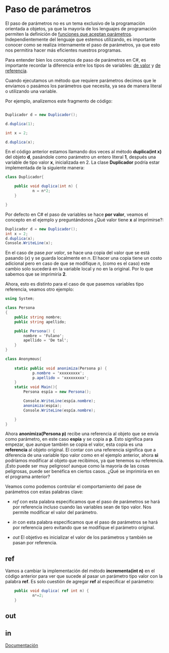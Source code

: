 # Paso de parámetros

El paso de parámetros no es un tema exclusivo de la  programación
orientada a objetos, ya que la mayoría de los lenguajes de programación
permiten la definición de [funciones que aceptan parámetros](https://es.wikipedia.org/wiki/Argumento_(inform%C3%A1tica)).
Independientemente del lenguaje que estemos utilizando, es importante 
conocer como se realiza internamente el paso de parámetros, ya que esto
nos permitira hacer más eficientes nuestros programas.

Para entender bien los conceptos de paso de parámetros en C#,
es importante recordar la diferencia entre los tipos de
variables: [de valor](https://docs.microsoft.com/es-mx/dotnet/csharp/language-reference/keywords/value-types) y [de referencia](https://docs.microsoft.com/es-mx/dotnet/csharp/language-reference/keywords/reference-types).


Cuando ejecutamos un método que requiere parámetros
decimos que le enviamos o pasámos los parámetros que necesita, ya sea de manera
literal o utilizando una variable.

Por ejemplo, analizemos este fragmento de código:

```csharp

Duplicador d = new Duplicador();

d.duplica(1);

int x = 2;

d.duplica(x);

```

En el código anterior estamos llamando dos veces al método **duplica(int x)** del
objeto **d**, pasándole como parámetro un entero literal **1**, después una
variable de tipo valor **x**, inicializada en 2. La clase **Duplicador** podría estar implementada de 
la siguiente manera: 

```csharp
class Duplicador{

	public void duplica(int n) { 
			n = n*2;
	}

}
```

Por defecto en C# el paso de variables se hace **por valor**, 
veamos el concepto en el ejemplo y preguntándonos ¿Qué valor 
tiene **x** al imprimirse?:

```csharp
Duplicador d = new Duplicador();
int x = 2;
d.duplica(x);
Console.WriteLine(x);
```

En el caso de pase *por valor*, se hace una copia del valor que 
se está pasando (*x*) y 
se guarda localmente en *n*. El hacer una copia tiene un costo adicional 
pero en caso de que se modifique *n*, (como es el caso) este cambio
solo sucederá en la variable local y no en la original. Por lo que sabemos
que se imprimiría **2**. 

Ahora, esto es distinto para el caso de que pasemos variables tipo referencia,
veamos otro ejemplo:

```csharp
using System;

class Persona
{
	public string nombre;
	public string apellido;

	public Persona() {
		nombre = 'Fulano';
		apellido = 'De tal';
	}
}

class Anonymous{
	
	static public void anonimiza(Persona p) { 
			p.nombre = 'xxxxxxxxx';
			p.apellido = 'xxxxxxxxx';
	}
	static void Main(){
		Persona espía = new Persona();

		Console.WriteLine(espía.nombre);
		anonimiza(espía);
		Console.WriteLine(espía.nombre);

	}
}
```

Ahora **anonimiza(Persona p)** recibe una referencia al objeto que se envía como 
parámetro, en este caso **espía** y se copia a **p**. Esto significa para empezar, que aunque también
se copia el valor, esta copia es una **referencia** al objeto original. El contar con una referencia 
significa que a diferencia de una variable tipo valor como en el ejemplo anterior,
ahora **si** podríamos modificar al objeto que recibimos, ya que
tenemos su referencia. ¡Esto puede ser muy peligroso! aunque como la mayoría 
de las cosas peligrosas, puede ser benéfica en ciertos casos. 
¿Qué se imprimiría en en el programa anterior?

Veamos como  podemos controlar el comportamiento del pase de parámetros con estas palabras clave:

* *ref* con esta palabra especificamos que el paso de parámetros se hará por referencia incluso cuando las
variables sean de tipo valor. Nos permite modificar el valor del parámetro.

* *in* con esta palabra especificamos que el paso de parámetros se hará por referencia pero evitando que se modifique el parámetro original.

* *out* El objetivo es inicializar el valor de los parámetros y también se pasan por referencia.


## ref 
Vamos a cambiar la implementación del método **incrementa(int n)** en el código anterior para ver 
que sucede al pasar un parámetro tipo valor con la palabra **ref**. Es solo cuestión de agregar **ref**
al especificar el parámetro:

```csharp
	public void duplica( ref int n) { 
			n*=2;
	}
```

## out

## in




[Documentación](https://docs.microsoft.com/en-us/dotnet/csharp/language-reference/keywords/method-parameters)




